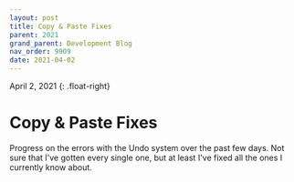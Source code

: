 ```yaml
---
layout: post
title: Copy & Paste Fixes
parent: 2021
grand_parent: Development Blog
nav_order: 9909
date: 2021-04-02
---
```

April 2, 2021
{: .float-right}

# Copy & Paste Fixes

Progress on the errors with the Undo system over the past few days.
Not sure that I've gotten every single one, but at least I've fixed all the ones I currently know about.

